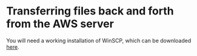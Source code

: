 # Transferring files back and forth from the AWS server

You will need a working installation of WinSCP, which can be downloaded [here](https://winscp.net/eng/index.php).
